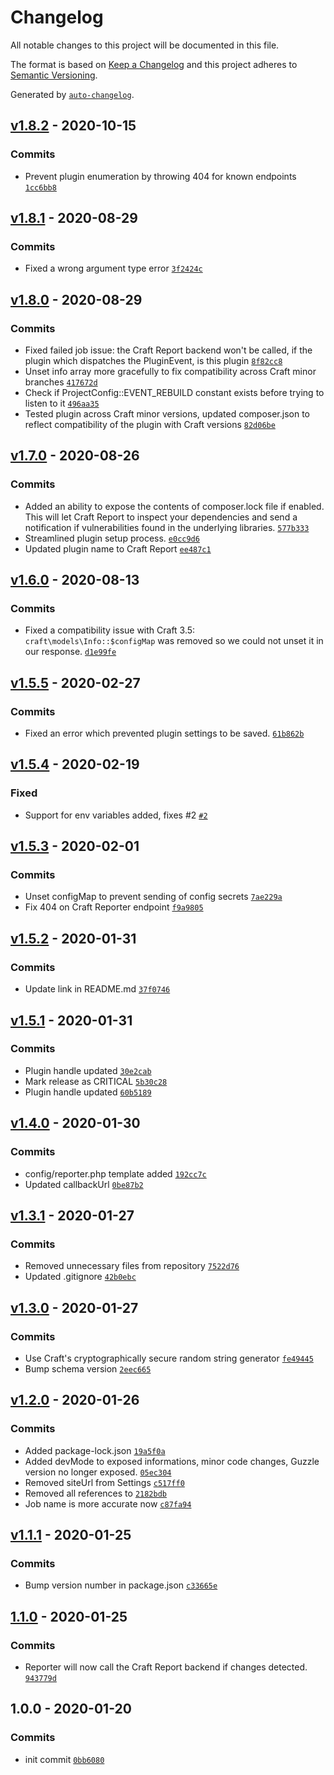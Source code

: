 # Changelog

All notable changes to this project will be documented in this file.

The format is based on [Keep a Changelog](https://keepachangelog.com/en/1.0.0/)
and this project adheres to [Semantic Versioning](https://semver.org/spec/v2.0.0.html).

Generated by [`auto-changelog`](https://github.com/CookPete/auto-changelog).

## [v1.8.2](https://github.com/webmenedzser/craft-reporter/compare/v1.8.1...v1.8.2) - 2020-10-15

### Commits

- Prevent plugin enumeration by throwing 404 for known endpoints [`1cc6bb8`](https://github.com/webmenedzser/craft-reporter/commit/1cc6bb8412c68e6fb2fbadc00b3a7739ac6f3ec8)

## [v1.8.1](https://github.com/webmenedzser/craft-reporter/compare/v1.8.0...v1.8.1) - 2020-08-29

### Commits

- Fixed a wrong argument type error [`3f2424c`](https://github.com/webmenedzser/craft-reporter/commit/3f2424c62cbc98d624eb444407f1b4d6de822050)

## [v1.8.0](https://github.com/webmenedzser/craft-reporter/compare/v1.7.0...v1.8.0) - 2020-08-29

### Commits

- Fixed failed job issue: the Craft Report backend won't be called, if the plugin which dispatches the PluginEvent, is this plugin [`8f82cc8`](https://github.com/webmenedzser/craft-reporter/commit/8f82cc8e803a3e5e089236db0bad32eb24e91a39)
- Unset info array more gracefully to fix compatibility across Craft minor branches [`417672d`](https://github.com/webmenedzser/craft-reporter/commit/417672d6b897108778b78de8b42cd29c7ee15a4a)
- Check if ProjectConfig::EVENT_REBUILD constant exists before trying to listen to it [`496aa35`](https://github.com/webmenedzser/craft-reporter/commit/496aa35c6ee45cd6f3bffcc9840beb6e2f5fea0b)
- Tested plugin across Craft minor versions, updated composer.json to reflect compatibility of the plugin with Craft versions [`82d06be`](https://github.com/webmenedzser/craft-reporter/commit/82d06be454500e36319b01855ce547ecd06da111)

## [v1.7.0](https://github.com/webmenedzser/craft-reporter/compare/v1.6.0...v1.7.0) - 2020-08-26

### Commits

- Added an ability to expose the contents of composer.lock file if enabled. This will let Craft Report to inspect your dependencies and send a notification if vulnerabilities found in the underlying libraries. [`577b333`](https://github.com/webmenedzser/craft-reporter/commit/577b333e3075382b3ced5e49717d1dab8c33a049)
- Streamlined plugin setup process. [`e0cc9d6`](https://github.com/webmenedzser/craft-reporter/commit/e0cc9d632fd80e3dcba3ac1ff10a83af51eb1836)
- Updated plugin name to Craft Report [`ee487c1`](https://github.com/webmenedzser/craft-reporter/commit/ee487c160e8827fda6c4e465f782eb22bedbd7d0)

## [v1.6.0](https://github.com/webmenedzser/craft-reporter/compare/v1.5.5...v1.6.0) - 2020-08-13

### Commits

- Fixed a compatibility issue with Craft 3.5: `craft\models\Info::$configMap` was removed so we could not unset it in our response. [`d1e99fe`](https://github.com/webmenedzser/craft-reporter/commit/d1e99fe89131ee8b28129dda1d5214eaeac78b33)

## [v1.5.5](https://github.com/webmenedzser/craft-reporter/compare/v1.5.4...v1.5.5) - 2020-02-27

### Commits

- Fixed an error which prevented plugin settings to be saved. [`61b862b`](https://github.com/webmenedzser/craft-reporter/commit/61b862bdd252c10e893cb768df6b1fde5137bd21)

## [v1.5.4](https://github.com/webmenedzser/craft-reporter/compare/v1.5.3...v1.5.4) - 2020-02-19

### Fixed

- Support for env variables added, fixes #2 [`#2`](https://github.com/webmenedzser/craft-reporter/issues/2)

## [v1.5.3](https://github.com/webmenedzser/craft-reporter/compare/v1.5.2...v1.5.3) - 2020-02-01

### Commits

- Unset configMap to prevent sending of config secrets [`7ae229a`](https://github.com/webmenedzser/craft-reporter/commit/7ae229a02aa5192e33eabe4d0e7acfec47e50779)
- Fix 404 on Craft Reporter endpoint [`f9a9805`](https://github.com/webmenedzser/craft-reporter/commit/f9a98052286b458ebfcf23caad5fcca5d39f2472)

## [v1.5.2](https://github.com/webmenedzser/craft-reporter/compare/v1.5.1...v1.5.2) - 2020-01-31

### Commits

- Update link in README.md [`37f0746`](https://github.com/webmenedzser/craft-reporter/commit/37f0746fcad15cf7ef92338aa05c24c9dd2e865d)

## [v1.5.1](https://github.com/webmenedzser/craft-reporter/compare/v1.4.0...v1.5.1) - 2020-01-31

### Commits

- Plugin handle updated [`30e2cab`](https://github.com/webmenedzser/craft-reporter/commit/30e2cab64e25e39bb10af698dd4a2dc828b15636)
- Mark release as CRITICAL [`5b30c28`](https://github.com/webmenedzser/craft-reporter/commit/5b30c288d45f3830ded7b0e3f5d3c68e42e16367)
- Plugin handle updated [`60b5189`](https://github.com/webmenedzser/craft-reporter/commit/60b5189b70211a88eb1d8cb5b57832174e98fa38)

## [v1.4.0](https://github.com/webmenedzser/craft-reporter/compare/v1.3.1...v1.4.0) - 2020-01-30

### Commits

- config/reporter.php template added [`192cc7c`](https://github.com/webmenedzser/craft-reporter/commit/192cc7c0586e1d4246b9afc9494ef66ea982b767)
- Updated callbackUrl [`0be87b2`](https://github.com/webmenedzser/craft-reporter/commit/0be87b217f017faa5b92dddebaf7e113d4656025)

## [v1.3.1](https://github.com/webmenedzser/craft-reporter/compare/v1.3.0...v1.3.1) - 2020-01-27

### Commits

- Removed unnecessary files from repository [`7522d76`](https://github.com/webmenedzser/craft-reporter/commit/7522d76cb5d6c37914fe45761397cea233622319)
- Updated .gitignore [`42b0ebc`](https://github.com/webmenedzser/craft-reporter/commit/42b0ebcc2953af4c2bd1aee6137c7b9b2152c067)

## [v1.3.0](https://github.com/webmenedzser/craft-reporter/compare/v1.2.0...v1.3.0) - 2020-01-27

### Commits

- Use Craft's cryptographically secure random string generator [`fe49445`](https://github.com/webmenedzser/craft-reporter/commit/fe49445ed9f23c218a5ffbae90a373c667eea983)
- Bump schema version [`2eec665`](https://github.com/webmenedzser/craft-reporter/commit/2eec6651a974d9621d46d95b9e741d57da997f54)

## [v1.2.0](https://github.com/webmenedzser/craft-reporter/compare/v1.1.1...v1.2.0) - 2020-01-26

### Commits

- Added package-lock.json [`19a5f0a`](https://github.com/webmenedzser/craft-reporter/commit/19a5f0acff83413ded4464d21dc026d7ced1400f)
- Added devMode to exposed informations, minor code changes, Guzzle version no longer exposed. [`05ec304`](https://github.com/webmenedzser/craft-reporter/commit/05ec304502242bafc4ad8b3c46e82ce0bc193316)
- Removed siteUrl from Settings [`c517ff0`](https://github.com/webmenedzser/craft-reporter/commit/c517ff0a140976fb2f44651511aa8659b6e6420f)
- Removed all references to [`2182bdb`](https://github.com/webmenedzser/craft-reporter/commit/2182bdb51987254d9413fface88f7009c2748e11)
- Job name is more accurate now [`c87fa94`](https://github.com/webmenedzser/craft-reporter/commit/c87fa94b355e3fd0b9a78f7957a75d9c996d70f4)

## [v1.1.1](https://github.com/webmenedzser/craft-reporter/compare/1.1.0...v1.1.1) - 2020-01-25

### Commits

- Bump version number in package.json [`c33665e`](https://github.com/webmenedzser/craft-reporter/commit/c33665ed0a6421b671f28bcd86eeff3d176d5e6c)

## [1.1.0](https://github.com/webmenedzser/craft-reporter/compare/1.0.0...1.1.0) - 2020-01-25

### Commits

- Reporter will now call the Craft Report backend if changes detected. [`943779d`](https://github.com/webmenedzser/craft-reporter/commit/943779d9e80ae1fb192dd656f7ac555f007614b5)

## 1.0.0 - 2020-01-20

### Commits

- init commit [`0bb6080`](https://github.com/webmenedzser/craft-reporter/commit/0bb6080e66122510649ebbbf5d6db5c4e2d8193a)
